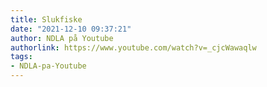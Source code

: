 ```yaml
---
title: Slukfiske
date: "2021-12-10 09:37:21"
author: NDLA på Youtube
authorlink: https://www.youtube.com/watch?v=_cjcWawaqlw
tags:
- NDLA-pa-Youtube
---
```

